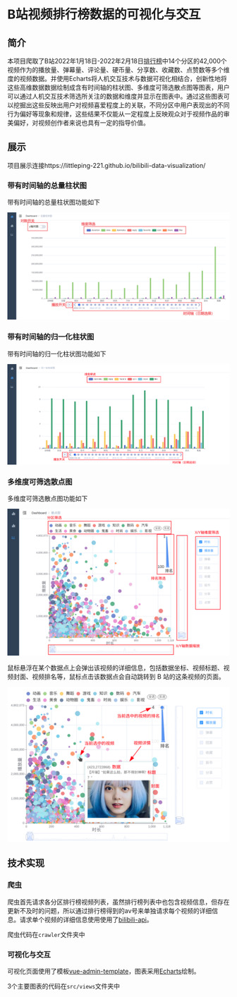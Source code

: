  # B站视频排行榜数据的可视化与交互

## 简介

本项目爬取了B站2022年1月18日-2022年2月18日[排行榜](https://www.bilibili.com/v/popular/rank)中14个分区的42,000个视频作为的播放量、弹幕量、评论量、硬币量、分享数、收藏数、点赞数等多个维度的视频数据。并使用Echarts将人机交互技术与数据可视化相结合，创新性地将这些高维数据数据绘制成含有时间轴的柱状图、多维度可筛选散点图等图表，用户可以通过人机交互技术筛选所关注的数据和维度并显示在图表中。通过这些图表可以挖掘出这些反映出用户对视频喜爱程度上的关联，不同分区中用户表现出的不同行为偏好等现象和规律，这些结果不仅能从一定程度上反映观众对于视频作品的审美偏好，对视频创作者来说也具有一定的指导价值。

## 展示

项目展示连接https://littleping-221.github.io/bilibili-data-visualization/

### 带有时间轴的总量柱状图

带有时间轴的总量柱状图功能如下

![image-20220303163016766](.\readme_image\image-20220303163016766.png)

### 带有时间轴的归一化柱状图

带有时间轴的归一化柱状图功能如下

![image-20220303162943345](.\readme_image\image-20220303162943345.png)

### 多维度可筛选散点图

多维度可筛选散点图功能如下

![image-20220303162727986](.\readme_image\image-20220303162727986.png)

鼠标悬浮在某个数据点上会弹出该视频的详细信息，包括数据坐标、视频标题、视频封面、视频排名等，鼠标点击该数据点会自动跳转到 B 站的这条视频的页面。

![image-20220303162625362](.\readme_image\image-20220303162625362.png)

## 技术实现

### 爬虫

爬虫首先请求各分区排行榜视频列表，虽然排行榜列表中也包含视频信息，但存在更新不及时的问题，所以通过排行榜得到的av号来单独请求每个视频的详细信息。请求单个视频的详细信息使用使用了[bilibili-api](https://github.com/MoyuScript/bilibili-api)。

爬虫代码在`crawler`文件夹中

### 可视化与交互

可视化页面使用了模板[vue-admin-template](https://github.com/PanJiaChen/vue-admin-template)，图表采用[Echarts](https://echarts.apache.org/)绘制。

3个主要图表的代码在`src/views`文件夹中

